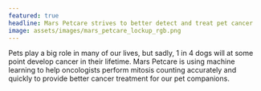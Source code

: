 ```yaml
---
featured: true
headline: Mars Petcare strives to better detect and treat pet cancer
image: assets/images/mars_petcare_lockup_rgb.png
---
```


Pets play a big role in many of our lives, but sadly, 1 in 4 dogs will at some point develop cancer in their lifetime. Mars Petcare is using machine learning to help oncologists perform mitosis counting accurately and quickly to provide better cancer treatment for our pet companions.
